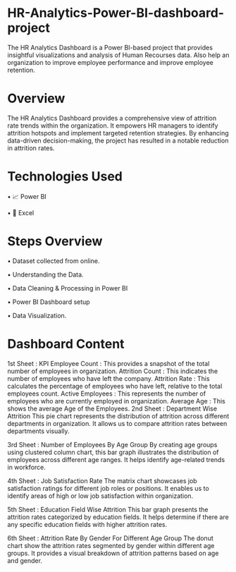 # HR-Analytics-Power-BI-dashboard-project


The HR Analytics Dashboard is a Power BI-based project that provides insightful visualizations and analysis of Human Recourses data. Also help an organization to improve employee performance and improve employee retention. 


 # Overview

The HR Analytics Dashboard provides a comprehensive view of attrition rate trends within the organization. It empowers HR managers to identify attrition hotspots and implement targeted retention strategies. By enhancing data-driven decision-making, the project has resulted in a notable reduction in attrition rates.


 # Technologies Used

 • 📈	Power BI

 • 🔢	Excel


# Steps Overview

•	Dataset collected from online.

•	Understanding the Data.

•	Data Cleaning & Processing in Power BI

•	Power BI Dashboard setup

•	Data Visualization.


# Dashboard Content


1st Sheet : KPI
Employee Count : This provides a snapshot of the total number of employees in organization.
Attrition Count : This indicates the number of employees who have left the company.
Attrition Rate : This calculates the percentage of employees who have left, relative to the total employees count.
Active Employees : This represents the number of employees who are currently employed in organization.
Average Age : This shows the average Age of the Employees.
2nd Sheet : Department Wise Attrition
This pie chart represents the distribution of attrition across different departments in organization. It allows us to compare attrition rates between departments visually.

3rd Sheet : Number of Employees By Age Group
By creating age groups using clustered column chart, this bar graph illustrates the distribution of employees across different age ranges. It helps identify age-related trends in workforce.

4th Sheet : Job Satisfaction Rate
The matrix chart showcases job satisfaction ratings for different job roles or positions. It enables us to identify areas of high or low job satisfaction within organization.

5th Sheet : Education Field Wise Attrition
This bar graph presents the attrition rates categorized by education fields. It helps determine if there are any specific education fields with higher attrition rates.

6th Sheet : Attrition Rate By Gender For Different Age Group
The donut chart show the attrition rates segmented by gender within different age groups. It provides a visual breakdown of attrition patterns based on age and gender.












